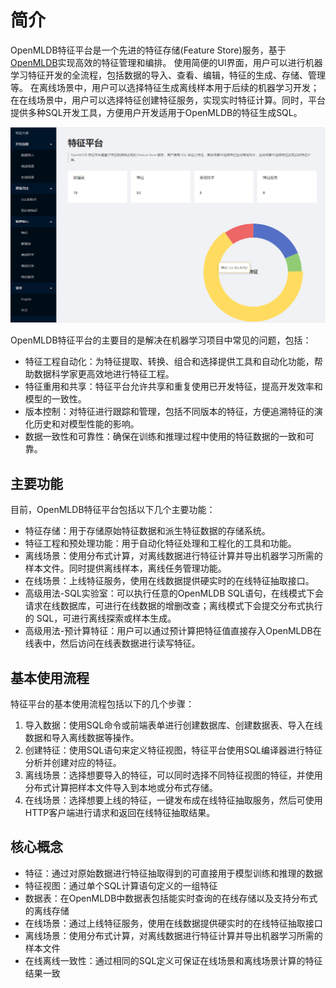# 简介

OpenMLDB特征平台是一个先进的特征存储(Feature Store)服务，基于[OpenMLDB](https://github.com/4paradigm/OpenMLDB)实现高效的特征管理和编排。 使用简便的UI界面，用户可以进行机器学习特征开发的全流程，包括数据的导入、查看、编辑，特征的生成、存储、管理等。 在离线场景中，用户可以选择特征生成离线样本用于后续的机器学习开发；在在线场景中，用户可以选择特征创建特征服务，实现实时特征计算。同时，平台提供多种SQL开发工具，方便用户开发适用于OpenMLDB的特征生成SQL。

![fep](../images/fep_screenshot.png)

OpenMLDB特征平台的主要目的是解决在机器学习项目中常见的问题，包括：
- 特征工程自动化：为特征提取、转换、组合和选择提供工具和自动化功能，帮助数据科学家更高效地进行特征工程。
- 特征重用和共享：特征平台允许共享和重复使用已开发特征，提高开发效率和模型的一致性。
- 版本控制：对特征进行跟踪和管理，包括不同版本的特征，方便追溯特征的演化历史和对模型性能的影响。
- 数据一致性和可靠性：确保在训练和推理过程中使用的特征数据的一致和可靠。

## 主要功能
目前，OpenMLDB特征平台包括以下几个主要功能：
- 特征存储：用于存储原始特征数据和派生特征数据的存储系统。
- 特征工程和预处理功能：用于自动化特征处理和工程化的工具和功能。
- 离线场景：使用分布式计算，对离线数据进行特征计算并导出机器学习所需的样本文件。同时提供离线样本，离线任务管理功能。
- 在线场景：上线特征服务，使用在线数据提供硬实时的在线特征抽取接口。
- 高级用法-SQL实验室：可以执行任意的OpenMLDB SQL语句，在线模式下会请求在线数据库，可进行在线数据的增删改查；离线模式下会提交分布式执行的 SQL，可进行离线探索或样本生成。
- 高级用法-预计算特征：用户可以通过预计算把特征值直接存入OpenMLDB在线表中，然后访问在线表数据进行读写特征。

## 基本使用流程
特征平台的基本使用流程包括以下的几个步骤：
1. 导入数据：使用SQL命令或前端表单进行创建数据库、创建数据表、导入在线数据和导入离线数据等操作。
2. 创建特征：使用SQL语句来定义特征视图，特征平台使用SQL编译器进行特征分析并创建对应的特征。
3. 离线场景：选择想要导入的特征，可以同时选择不同特征视图的特征，并使用分布式计算把样本文件导入到本地或分布式存储。
3. 在线场景：选择想要上线的特征，一键发布成在线特征抽取服务，然后可使用HTTP客户端进行请求和返回在线特征抽取结果。

## 核心概念
* 特征：通过对原始数据进行特征抽取得到的可直接用于模型训练和推理的数据
* 特征视图：通过单个SQL计算语句定义的一组特征
* 数据表：在OpenMLDB中数据表包括能实时查询的在线存储以及支持分布式的离线存储
* 在线场景：通过上线特征服务，使用在线数据提供硬实时的在线特征抽取接口
* 离线场景：使用分布式计算，对离线数据进行特征计算并导出机器学习所需的样本文件
* 在线离线一致性：通过相同的SQL定义可保证在线场景和离线场景计算的特征结果一致
